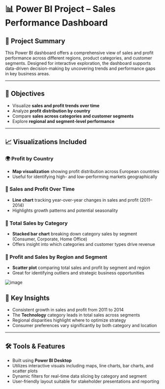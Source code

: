 # 📊 Power BI Project – Sales Performance Dashboard

## 📝 Project Summary
This Power BI dashboard offers a comprehensive view of sales and profit performance across different regions, product categories, and customer segments. Designed for interactive exploration, the dashboard supports data-driven decision-making by uncovering trends and performance gaps in key business areas.

---

## 🎯 Objectives
- Visualize **sales and profit trends over time**
- Analyze **profit distribution by country**
- Compare **sales across categories and customer segments**
- Explore **regional and segment-level performance**

---

## 📈 Visualizations Included

### 🌍 Profit by Country
- **Map visualization** showing profit distribution across European countries
- Useful for identifying high- and low-performing markets geographically

### 📅 Sales and Profit Over Time
- **Line chart** tracking year-over-year changes in sales and profit (2011–2014)
- Highlights growth patterns and potential seasonality

### 🛒 Total Sales by Category
- **Stacked bar chart** breaking down category sales by segment (Consumer, Corporate, Home Office)
- Offers insight into which categories and customer types drive revenue

### 📌 Profit and Sales by Region and Segment
- **Scatter plot** comparing total sales and profit by segment and region
- Great for identifying outliers and strategic business opportunities

![image](https://github.com/user-attachments/assets/5694782f-0b27-4927-b80f-818f23747ff6)


## 🧠 Key Insights
- Consistent growth in sales and profit from 2011 to 2014
- The **Technology** category leads in total sales across segments
- Regional disparities highlight where to optimize strategy
- Consumer preferences vary significantly by both category and location

---

## 🛠️ Tools & Features
- Built using **Power BI Desktop**
- Utilizes interactive visuals including maps, line charts, bar charts, and scatter plots
- Dynamic filters for real-time data slicing by category and segment
- User-friendly layout suitable for stakeholder presentations and reporting
